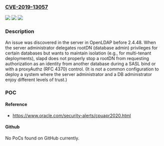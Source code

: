 ### [CVE-2019-13057](https://cve.mitre.org/cgi-bin/cvename.cgi?name=CVE-2019-13057)
![](https://img.shields.io/static/v1?label=Product&message=n%2Fa&color=blue)
![](https://img.shields.io/static/v1?label=Version&message=n%2Fa&color=blue)
![](https://img.shields.io/static/v1?label=Vulnerability&message=n%2Fa&color=brighgreen)

### Description

An issue was discovered in the server in OpenLDAP before 2.4.48. When the server administrator delegates rootDN (database admin) privileges for certain databases but wants to maintain isolation (e.g., for multi-tenant deployments), slapd does not properly stop a rootDN from requesting authorization as an identity from another database during a SASL bind or with a proxyAuthz (RFC 4370) control. (It is not a common configuration to deploy a system where the server administrator and a DB administrator enjoy different levels of trust.)

### POC

#### Reference
- https://www.oracle.com/security-alerts/cpuapr2020.html

#### Github
No PoCs found on GitHub currently.

